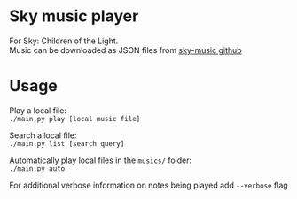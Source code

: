 # Sky music player
For Sky: Children of the Light.  
Music can be downloaded as JSON files from [sky-music github](https://sky-music.github.io/index.html)

# Usage
Play a local file:  
`./main.py play [local music file]`  

Search a local file:  
`./main.py list [search query]`  

Automatically play local files in the `musics/` folder:  
`./main.py auto`  

For additional verbose information on notes being played add `--verbose` flag
